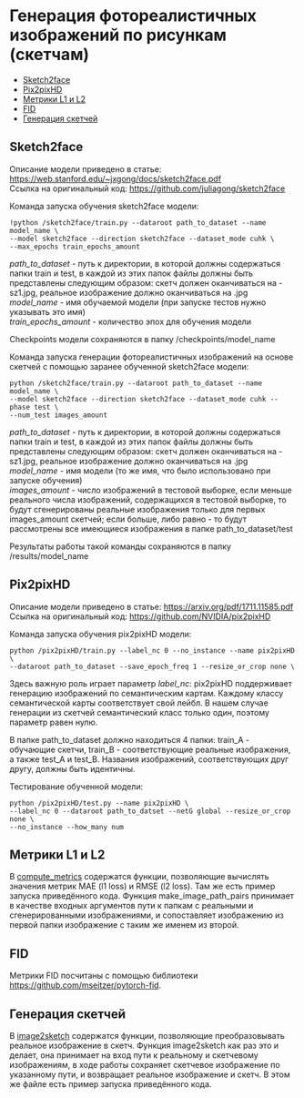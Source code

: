 # Генерация фотореалистичных изображений по рисункам (скетчам)

- [Sketch2face](#sketch2face)
- [Pix2pixHD](#pix2pixhd)
- [Метрики L1 и L2](#метрики-l1-и-l2)
- [FID](#fid)
- [Генерация скетчей](#генерация-скетчей)
## Sketch2face
Описание модели приведено в статье: https://web.stanford.edu/~jxgong/docs/sketch2face.pdf  
Ссылка на оригинальный код: https://github.com/juliagong/sketch2face

Команда запуска обучения sketch2face модели:
```
!python /sketch2face/train.py --dataroot path_to_dataset --name model_name \
--model sketch2face --direction sketch2face --dataset_mode cuhk \
--max_epochs train_epochs_amount
```

*path_to_dataset* - путь к директории, в которой должны содержаться папки train и test, в каждой из этих папок файлы должны быть представлены следующим образом: скетч должен оканчиваться на -sz1.jpg, реальное изображение должно оканчиваться на .jpg  
*model_name* - имя обучаемой модели (при запуске тестов нужно указывать это имя)  
*train_epochs_amount* - количество эпох для обучения модели

Checkpoints модели сохраняются в папку /checkpoints/model_name

Команда запуска генерации фотореалистичных изображений на основе скетчей с помощью заранее обученной sketch2face модели:
```
python /sketch2face/train.py --dataroot path_to_dataset --name model_name \
--model sketch2face --direction sketch2face --dataset_mode cuhk --phase test \
--num_test images_amount
```

*path_to_dataset* - путь к директории, в которой должны содержаться папки train и test, в каждой из этих папок файлы должны быть представлены следующим образом: скетч должен оканчиваться на -sz1.jpg, реальное изображение должно оканчиваться на .jpg  
*model_name* - имя модели (то же имя, что было использовано при запуске обучения)  
*images_amount* - число изображений в тестовой выборке, если меньше реального числа изображений, содержащихся в тестовой выборке, то будут сгенерированы реальные изображения только для первых images_amount скетчей; если больше, либо равно - то будут рассмотрены все имеющиеся изображения в папке path_to_dataset/test

Результаты работы такой команды сохраняются в папку /results/model_name

## Pix2pixHD

Описание модели приведено в статье: https://arxiv.org/pdf/1711.11585.pdf \
Ссылка на оригинальный код: https://github.com/NVIDIA/pix2pixHD

Команда запуска обучения pix2pixHD модели:
```
python /pix2pixHD/train.py --label_nc 0 --no_instance --name pix2pixHD \
--dataroot path_to_dataset --save_epoch_freq 1 --resize_or_crop none \
```
Здесь важную роль играет параметр *label_nc*: pix2pixHD поддерживает генерацию изображений по семантическим картам. Каждому классу семантической карты соответствует свой лейбл. В нашем случае генерации из скетчей семантический класс только один, поэтому параметр равен нулю.

В папке path_to_dataset должно находиться 4 папки: train_A - обучающие скетчи, train_B - соответствующие реальные изображения, а также test_A и test_B. Названия изображений, соответствующих друг другу, должны быть идентичны.

Тестирование обученной модели:
```
python /pix2pixHD/test.py --name pix2pixHD \
--label_nc 0 --dataroot path_to_datset --netG global --resize_or_crop none \
--no_instance --how_many num
```

## Метрики L1 и L2
В [compute_metrics](compute_metrics.ipynb) содержатся функции, позволяющие вычислять значения метрик MAE (l1 loss) и RMSE (l2 loss). Там же есть пример запуска приведённого кода. Функция make_image_path_pairs принимает в качестве входных аргументов пути к папкам с реальными и сгенерированными изображениями, и сопоставляет изображению из первой папки изображение с таким же именем из второй.

## FID 
Метрики FID посчитаны с помощью библиотеки https://github.com/mseitzer/pytorch-fid.

## Генерация скетчей
В [image2sketch](image2sketch.ipynb) содержатся функции, позволяющие преобразовывать реальное изображение в скетч. Функция image2sketch как раз это и делает, она принимает на вход пути к реальному и скетчевому изображениям, в ходе работы сохраняет скетчевое изображение по указанному пути, и возвращает  реальное изображение и скетч. В этом же файле есть пример запуска приведённого кода.
